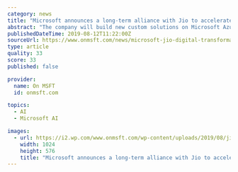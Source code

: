 ```yaml
---
category: news
title: "Microsoft announces a long-term alliance with Jio to accelerate digital transformation in India"
abstract: "The company will build new custom solutions on Microsoft Azure for large enterprises and leverage Microsoft’s speech and language cognitive services for its device ecosystem, providing support in 13 Indian languages, with the flexibility to add other ..."
publishedDateTime: 2019-08-12T11:22:00Z
sourceUrl: https://www.onmsft.com/news/microsoft-jio-digital-transformation-india
type: article
quality: 33
score: 33
published: false

provider:
  name: On MSFT
  id: onmsft.com

topics:
  - AI
  - Microsoft AI

images:
  - url: https://i2.wp.com/www.onmsft.com/wp-content/uploads/2019/08/jio-microsoft.jpg?fit=1024%2C576&amp;ssl=1
    width: 1024
    height: 576
    title: "Microsoft announces a long-term alliance with Jio to accelerate digital transformation in India"
---
```


